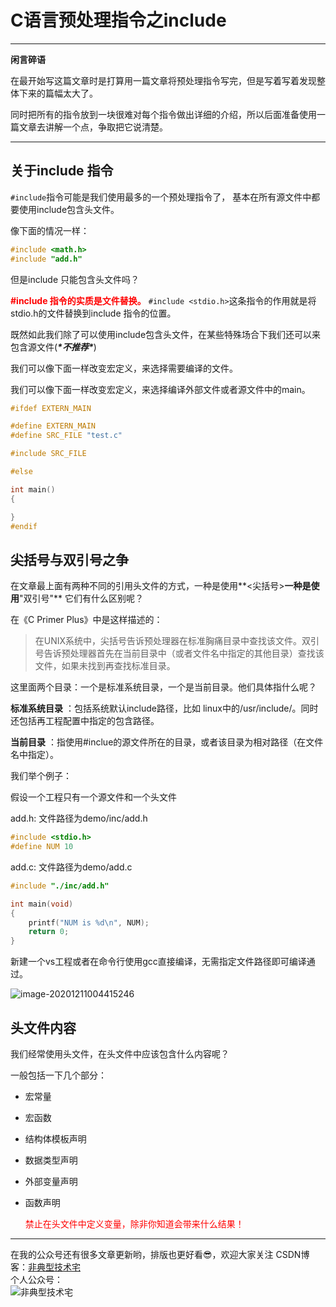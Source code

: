 # C语言预处理指令之include

---

**闲言碎语**

在最开始写这篇文章时是打算用一篇文章将预处理指令写完，但是写着写着发现整体下来的篇幅太大了。 

同时把所有的指令放到一块很难对每个指令做出详细的介绍，所以后面准备使用一篇文章去讲解一个点，争取把它说清楚。

---
## 关于include 指令

```#include```指令可能是我们使用最多的一个预处理指令了， 基本在所有源文件中都要使用include包含头文件。

像下面的情况一样：

 ```c
#include <math.h> 
#include "add.h"
 ```



但是include 只能包含头文件吗？

**<font color=red >#include 指令的实质是文件替换。</font>**
```#include <stdio.h>```这条指令的作用就是将stdio.h的文件替换到include 指令的位置。

既然如此我们除了可以使用include包含头文件，在某些特殊场合下我们还可以来包含源文件(***\*不推荐\****)

我们可以像下面一样改变宏定义，来选择需要编译的文件。

我们可以像下面一样改变宏定义，来选择编译外部文件或者源文件中的main。

```c
#ifdef EXTERN_MAIN

#define EXTERN_MAIN
#define SRC_FILE "test.c"

#include SRC_FILE

#else

int main()
{

}
#endif
```

## 尖括号与双引号之争

在文章最上面有两种不同的引用头文件的方式，一种是使用**<尖括号>**一种是使用**"双引号"** 它们有什么区别呢？

在《C Primer Plus》中是这样描述的：

> 在UNIX系统中，尖括号告诉预处理器在标准胸痛目录中查找该文件。双引号告诉预处理器首先在当前目录中（或者文件名中指定的其他目录）查找该文件，如果未找到再查找标准目录。

这里面两个目录：一个是标准系统目录，一个是当前目录。他们具体指什么呢？

**标准系统目录** ：包括系统默认include路径，比如 linux中的/usr/include/。同时还包括再工程配置中指定的包含路径。

**当前目录** ：指使用#inclue的源文件所在的目录，或者该目录为相对路径（在文件名中指定）。

我们举个例子：

假设一个工程只有一个源文件和一个头文件

add.h: 文件路径为demo/inc/add.h

```c
#include <stdio.h>
#define NUM 10

```

add.c:  文件路径为demo/add.c

```c
#include "./inc/add.h"

int main(void)
{
    printf("NUM is %d\n", NUM);
    return 0;
}

```

新建一个vs工程或者在命令行使用gcc直接编译，无需指定文件路径即可编译通过。

![image-20201211004415246](E:\warkspace\github\Blog-Attachment\C语言预处理指令\image-20201211004415246.png)

## 头文件内容

我们经常使用头文件，在头文件中应该包含什么内容呢？

一般包括一下几个部分：

* 宏常量

* 宏函数

* 结构体模板声明

* 数据类型声明

* 外部变量声明

* 函数声明

  <font color=red>禁止在头文件中定义变量，除非你知道会带来什么结果！</font>

---
在我的公众号还有很多文章更新哟，排版也更好看😎，欢迎大家关注
CSDN博客：[非典型技术宅](https://blog.csdn.net/mirco_mcu)  
个人公众号：  
![非典型技术宅](https://images.gitee.com/uploads/images/2020/1206/000348_4fc388da_2157114.jpeg "非典型技术宅.jpg")

